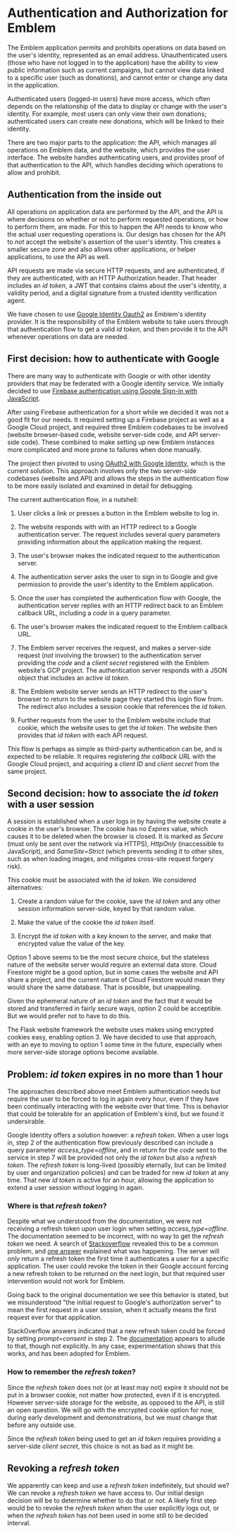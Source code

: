 # Authentication and Authorization for Emblem

The Emblem application permits and prohibits operations on data based
on the user's identity, represented as an email address. Unauthenticated users
(those who have not logged in to the application) have the ability to view
public information such as current campaigns, but cannot view data linked to
a specific user (such as donations), and cannot enter or change any data in
the application.

Authenticated users (logged-in users) have more access, which often depends on
the relationship of the data to display or change with the user's identity. For
example, most users can only view their own donations; authenticated users can
create new donations, which will be linked to their identity.

There are two major parts to the application: the API, which manages all
operations on Emblem data, and the website, which provides the user interface.
The website handles authenticating users, and provides proof of that
authentication to the API, which handles deciding which operations to allow
and prohibit.

## Authentication from the inside out

All operations on application data are performed by the API, and the API
is where decisions on whether or not to perform requested operations, or how
to perform them, are made. For this to happen the API needs to know who the
actual user requesting operations is. Our design has chosen for the API to *not* accept
the website's assertion of the user's identity. This creates a smaller secure
zone and also allows other applications, or helper applications, to use the
API as well.

API requests are made via secure HTTP requests, and are authenticated, if they
are authenticated, with an HTTP Authorization header. That header includes
an *id token*, a JWT that contains claims about the user's identity, a validity
period, and a digital signature from a trusted identity verification agent.

We have chosen to use [Google Identity Oauth2](https://developers.google.com/identity/protocols/oauth2/web-server)
as Emblem's identity provider. It is the responsibility of the Emblem website
to take users through that authentication flow to get a valid _id token_,
and then provide it to the API whenever operations on data are needed.

## First decision: how to authenticate with Google

There are many way to authenticate with Google or with other identity providers
that may be federated with a Google identity service. We initially decided to
use [Firebase authentication using Google Sign-in with
JavaScript](https://firebase.google.com/docs/auth/web/google-signin).

After using Firebase authentication for a short while we decided it was not
a good fit for our needs. It required setting up a Firebase project as well
as a Google Cloud project, and required three Emblem codebases to be involved
(website browser-based code, website server-side code, and API server-side code).
These combined to make setting up new Emblem instances more complicated and
more prone to failures when done manually.

The project then pivoted to using [OAuth2 with Google
Identity](https://developers.google.com/identity/protocols/oauth2/web-server),
which is the current solution. This approach involves only the two server-side
codebases (website and API) and allows the steps in the authentication flow to be
more easily isolated and examined in detail for debugging.

The current authentication flow, in a nutshell:

1. User clicks a link or presses a button in the Emblem website to log in.

1. The website responds with with an HTTP redirect to a Google authentication
server. The request includes several query parameters providing information
about the application making the request.

1. The user's browser makes the indicated request to the authentication server.

1. The authentication server asks the user to sign in to Google and give
permission to provide the user's identity to the Emblem application.

1. Once the user has completed the authentication flow with Google, the
authentication server replies with an HTTP redirect back to an Emblem callback
URL, including a *code* in a query parameter.

1. The user's browser makes the indicated request to the Emblem callback URL.

1. The Emblem server receives the request, and makes a server-side request
(*not* involving the browser) to the authentication server providing the *code*
and a *client secret* registered with the Emblem website's GCP project. The authentication
server responds with a JSON object that includes an active *id token*.

1. The Emblem website server sends an HTTP redirect to the user's browser to
return to the website page they started this login flow from. The redirect
also includes a session cookie that references the *id token*.

1. Further requests from the user to the Emblem website include that cookie,
which the website uses to get the *id token*. The website then provides that *id token*
with each API request.

This flow is perhaps as simple as third-party authentication can be, and is
expected to be reliable. It requires registering *the callback URL* with
the Google Cloud project, and acquiring a *client ID* and *client secret* from
the same project.

## Second decision: how to associate the *id token* with a user session

A session is established when a user logs in by having the website create a
cookie in the user's browser. The cookie has no *Expires* value, which causes
it to be deleted when the browser is closed. It is marked as *Secure* (must
only be sent over the network via HTTPS), *HttpOnly* (inaccessible to
JavaScript), and *SameSite=Strict* (which prevents sending it to other sites,
such as when loading images, and mitigates cross-site request forgery
risk).

This cookie must be associated with the *id token*. We considered alternatives:

1. Create a random value for the cookie, save the *id token* and any other
session information server-side, keyed by that random value.

1. Make the value of the cookie the *id token* itself.

1. Encrypt the *id token* with a key known to the server, and make that
encrypted value the value of the key.

Option 1 above seems to be the most secure choice, but the stateless nature of
the website server would require an external data store. Cloud Firestore might
be a good option, but in some cases the website and API share a project, and
the current nature of Cloud Firestore would mean they would share the same
database. That is possible, but unappealing.

Given the ephemeral nature of an *id token* and the fact that it would be
stored and transferred in fairly secure ways, option 2 could be acceptible. But
we would prefer not to have to do this.

The Flask website framework the website uses makes using encrypted cookies
easy, enabling option 3. We have decided to use that approach, with an eye to
moving to option 1 some time in the future, especially when more server-side
storage options become available.

## Problem: *id token* expires in no more than 1 hour

The approaches described above meet Emblem authentication needs but require
the user to be forced to log in again every hour, even if they have been continually
interacting with the website over that time. This is behavior that could be
tolerable for an application of Emblem's kind, but we found it undersirable.

Google Identity offers a solution however: a *refresh token*. When a user
logs in, step 2 of the authentication flow previously described can include
a query parameter *access_type=offline*, and in return for the *code* sent to
the service in step 7 will be provided not only the *id token* but also a
*refresh token*. The *refresh token* is long-lived (possibly eternally, but
can be limited by user and organization policies) and can be traded for new
*id token* at any time. That new *id token* is active for an hour, allowing
the application to extend a user session without logging in again.

### Where is that *refresh token*?

Despite what we understood from the documentation, we were not receiving a refresh token
upon user login when setting *access_type=offline*. The documentation seemed
to be incorrect, with no way to get the *refresh token* we need. A search of
[Stackoverflow](https://stackoverflow.com/) revealed this to be a common
problem, and [one answer](https://stackoverflow.com/questions/10827920/not-receiving-google-oauth-refresh-token)
explained what was happening. The server will *only* return a refresh token the
first time it authenticates a user for a specific application. The user could
revoke the token in their Google account forcing a new refresh token to be
returned on the next login, but that required user intervention would not work for Emblem.

Going back to the original documentation we see this behavior is stated, but we
misunderstood "the initial request to Google's authorization server" to mean
the first request in a user session, when it actually means the first request ever for
that application.

StackOverflow answers indicated that a new refresh token could be forced by
setting *prompt=consent* in step 2. The
[documentation](https://developers.google.com/identity/protocols/oauth2/web-server#httprest_3)
appears to allude to that, though not explicitly. In any case, experimentation
shows that this works, and has been adopted for Emblem.

### How to remember the *refresh token*?

Since the *refresh token* does not (or at least may not) expire it should
not be put in a browser cookie, not matter how protected, even if it is
encrypted. However server-side storage for the website, as opposed to the API,
is still an open question. We will go with the encrypted cookie option for now,
during early development and demonstrations, but we must change that before
any outside use.

Since the *refresh token* being used to get an *id token* requires providing
a server-side *client secret*, this choice is not as bad as it might be.

## Revoking a *refresh token*

We apparently can keep and use a *refresh token* indefinitely, but should we?
We can revoke a *refresh token* we have access to. Our initial design decision
will be to determine whether to do that or not. A likely first step would be
to revoke the *refresh token* when the user explicitly logs out, or when the
*refresh token* has not been used in some still to be decided interval.
